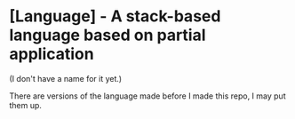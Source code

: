 [Language] - A stack-based language based on partial application
====

(I don't have a name for it yet.)

There are versions of the language made before I made this repo, I may put them up.